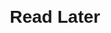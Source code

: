 <!DOCTYPE html>
<html lang="en">
<head>
    <meta charset="UTF-8">
    <meta name="viewport" content="width=device-width, initial-scale=1.0">
    <link rel="manifest" href="manifest.json">
    <title>Read Later</title>
    <style>
        body { font-family: Arial, sans-serif; margin: 20px; }
        #links { list-style-type: none; padding: 0; }
        li { margin: 10px 0; }
        @media (max-width: 600px) {
            body { font-size: 14px; }
        }
    </style>
</head>
<body>
    <h1>Read Later</h1>
    <ul id="links"></ul>
    <script>
        // Check if there's a shared URL
        if (window.location.search) {
            const params = new URLSearchParams(window.location.search);
            const sharedLink = params.get('link');
            if (sharedLink) {
                const li = document.createElement('li');
                li.textContent = sharedLink;
                document.getElementById('links').appendChild(li);
            }
        }

        // Function to share a link
        function shareLink(link) {
            console.log('Sharing link:', link);
            // Uncomment the following code to test on mobile devices
            
            if (navigator.share) {
                navigator.share({
                    title: 'Read Later',
                    url: link
                }).then(() => {
                    console.log('Successfully shared');
                }).catch(error => {
                    console.error('Error sharing:', error);
                });
            } else {
                alert('Sharing not supported on this browser');
            }
            
        }

        // Example usage
        shareLink('https://example.com');
    </script>
</body>
</html>